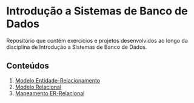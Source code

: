 # Introdução a Sistemas de Banco de Dados

Repositório que contém exercícios e projetos desenvolvidos ao longo da disciplina de Introdução a Sistemas de Banco de Dados.

## Conteúdos

1. [Modelo Entidade-Relacionamento](Modelo_ER)
1. [Modelo Relacional](Modelo_Relacional)
1. [Mapeamento ER-Relacional](Mapeamento_ER_Relacional)
